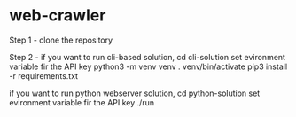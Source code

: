 # web-crawler

Step 1 - clone the repository 

Step 2 - if you want to run cli-based solution, 
  cd cli-solution 
  set evironment variable fir the API key
  python3 -m venv venv
  . venv/bin/activate
  pip3 install -r requirements.txt

  if you want to run python webserver solution, 
    cd python-solution
    set evironment variable fir the API key
    ./run
  
  

